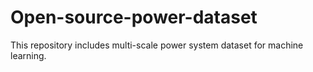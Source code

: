 # Open-source-power-dataset
This repository includes multi-scale power system dataset for machine learning.
